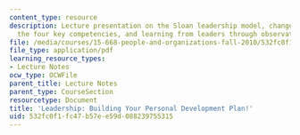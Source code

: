 ```yaml
---
content_type: resource
description: Lecture presentation on the Sloan leadership model, change signatures,
  the four key competencies, and learning from leaders through observation and analysis.
file: /media/courses/15-668-people-and-organizations-fall-2010/532fc0f1fc47b57ee59d088239755315_MIT15_668F10_lec19.pdf
file_type: application/pdf
learning_resource_types:
- Lecture Notes
ocw_type: OCWFile
parent_title: Lecture Notes
parent_type: CourseSection
resourcetype: Document
title: 'Leadership: Building Your Personal Development Plan!'
uid: 532fc0f1-fc47-b57e-e59d-088239755315
---
```

